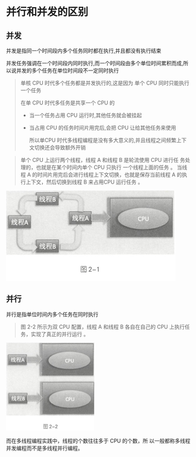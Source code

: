 # 并行和并发的区别

## 并发

并发是指同一个时间段内多个任务同时都在执行,并且都没有执行结束

并发任务强调在一个时间段内同时执行,而一个时间段由多个单位时间累积而成,所以说并发的多个任务在单位时间段不一定同时执行

> 单核 CPU 时代多个任务都是并发执行的,这是因为 单个 CPU 同时只能执行一个任务
>
> 在单 CPU 时代多任务是共享一个 CPU 的
>
> - 当一个任务占用 CPU 运行时,其他任务就会被挂起
>
> - 当占用 CPU 的任务时间片用完后,会把 CPU 让给其他任务来使用
>
>   所以单CPU 时代多线程编程是没有多大意义的,并且线程之间频繁上下文切换还会导致额外开销



> 单个 CPU 上运行两个线程，线程 A 和线程 B 是轮流使用 CPU 进行任 务处理的，也就是在某个时间内单个 CPU 只执行 一个线程上面的任务 。 当线程 A 的时间片用完后会进行线程上下文切换，也就是保存当前线程 A 的执行上下文，然后切换到线程 B 来占用CPU 运行任务 。

<img src="../../../assets/image-20200711235624074.png" alt="image-20200711235624074" style="zoom:50%;" />

## 并行

并行是指单位时间内多个任务在同时执行

> 图 2-2 所示为双 CPU 配置，线程 A 和线程 B 各自在自己的 CPU 上执行任务，实现了真正的并行运行 。

<img src="../../../assets/image-20200711235817457.png" alt="image-20200711235817457" style="zoom:50%;" />

而在多线程编程实践中，线程的个数往往多于 CPU 的个数，所 以一般都称多线程并发编程而不是多线程并行编程。